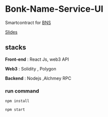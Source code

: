 # Bonk-Name-Service-UI

Smartcontract  for [BNS](https://github.com/Logeshvarman/BNS-contract) 

[Slides](https://docs.google.com/presentation/d/17q4j5cdS1jUuHiBJyMtev1xR1T9B8kaUz3Gc77805jw/edit?usp=sharing)

## stacks

**Front-end**  : React Js, web3 API

**Web3**  : Solidity , Polygon

**Backend**  : Nodejs ,Alchmey RPC


### run command 

    npm install
    
    npm start

